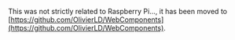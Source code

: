 This was not strictly related to Raspberry Pi..., it has been moved to [https://github.com/OlivierLD/WebComponents](https://github.com/OlivierLD/WebComponents).

